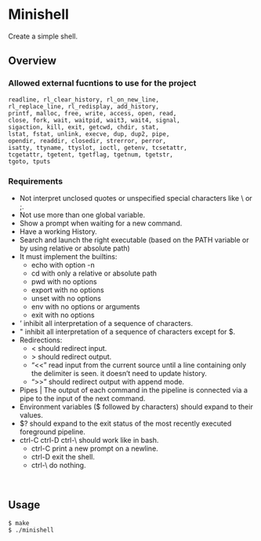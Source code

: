 # Minishell

Create a simple shell.
<br>

## Overview
### Allowed external fucntions to use for the project
```
readline, rl_clear_history, rl_on_new_line,
rl_replace_line, rl_redisplay, add_history,
printf, malloc, free, write, access, open, read,
close, fork, wait, waitpid, wait3, wait4, signal,
sigaction, kill, exit, getcwd, chdir, stat,
lstat, fstat, unlink, execve, dup, dup2, pipe,
opendir, readdir, closedir, strerror, perror,
isatty, ttyname, ttyslot, ioctl, getenv, tcsetattr,
tcgetattr, tgetent, tgetflag, tgetnum, tgetstr,
tgoto, tputs
```
### Requirements
- Not interpret unclosed quotes or unspecified special characters like \ or ;.
- Not use more than one global variable.
- Show a prompt when waiting for a new command.
- Have a working History.
- Search and launch the right executable (based on the PATH variable or by using relative or absolute path)
- It must implement the builtins:
  - echo with option -n
  - cd with only a relative or absolute path
  - pwd with no options
  - export with no options
  - unset with no options
  - env with no options or arguments
  - exit with no options
- ’ inhibit all interpretation of a sequence of characters.
- " inhibit all interpretation of a sequence of characters except for $.
- Redirections:
  - < should redirect input.
  - \> should redirect output.
  - “<<” read input from the current source until a line containing only the delimiter is seen. it doesn’t need to update history.
  - “>>” should redirect output with append mode.
- Pipes | The output of each command in the pipeline is connected via a pipe to the input of the next command.
- Environment variables ($ followed by characters) should expand to their values.
- $? should expand to the exit status of the most recently executed foreground pipeline.
- ctrl-C ctrl-D ctrl-\ should work like in bash.
  - ctrl-C print a new prompt on a newline.
  - ctrl-D exit the shell.
  - ctrl-\ do nothing.
<br>

## Usage
```
$ make 
$ ./minishell
```
